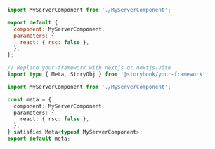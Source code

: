 ```js filename="MyServerComponent.stories.js" renderer="react" language="js"
import MyServerComponent from './MyServerComponent';

export default {
  component: MyServerComponent,
  parameters: {
    react: { rsc: false },
  },
};
```

```ts filename="MyServerComponent.stories.ts" renderer="react" language="ts"
// Replace your-framework with nextjs or nextjs-vite
import type { Meta, StoryObj } from '@storybook/your-framework';

import MyServerComponent from './MyServerComponent';

const meta = {
  component: MyServerComponent,
  parameters: {
    react: { rsc: false },
  },
} satisfies Meta<typeof MyServerComponent>;
export default meta;
```
